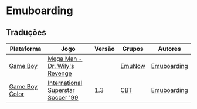 # Emuboarding

## Traduções

| Plataforma | Jogo | Versão | Grupos | Autores |
| ----------- | ----------- | ----------- | ----------- | ----------- |
| [Game Boy](../../traducoes/game-boy/) | [Mega Man - Dr. Wily's Revenge](../../traducoes/game-boy/mega-man-dr-wilys-revenge_emuboarding/) |  | [EmuNow](../../grupos/emunow/) | [Emuboarding](../../autores/emuboarding/) |
| [Game Boy Color](../../traducoes/game-boy-color/) | [International Superstar Soccer '99](../../traducoes/game-boy-color/international-superstar-soccer-99_emuboarding/) | 1.3 | [CBT](../../grupos/cbt/) | [Emuboarding](../../autores/emuboarding/) |
